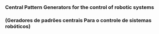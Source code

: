 ### Central Pattern Generators for the control of robotic systems 
### (Geradores de padrões centrais Para o controle de sistemas robóticos)
